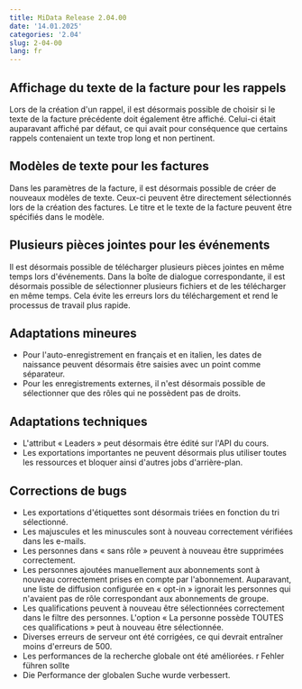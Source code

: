 ```yaml
---
title: MiData Release 2.04.00
date: '14.01.2025'
categories: '2.04'
slug: 2-04-00
lang: fr
---
```


## Affichage du texte de la facture pour les rappels
Lors de la création d'un rappel, il est désormais possible de choisir si le texte de la facture précédente doit également être affiché. Celui-ci était auparavant affiché par défaut, ce qui avait pour conséquence que certains rappels contenaient un texte trop long et non pertinent.

## Modèles de texte pour les factures
Dans les paramètres de la facture, il est désormais possible de créer de nouveaux modèles de texte. Ceux-ci peuvent être directement sélectionnés lors de la création des factures. Le titre et le texte de la facture peuvent être spécifiés dans le modèle.

## Plusieurs pièces jointes pour les événements
Il est désormais possible de télécharger plusieurs pièces jointes en même temps lors d'événements. Dans la boîte de dialogue correspondante, il est désormais possible de sélectionner plusieurs fichiers et de les télécharger en même temps. Cela évite les erreurs lors du téléchargement et rend le processus de travail plus rapide.

## Adaptations mineures
- Pour l'auto-enregistrement en français et en italien, les dates de naissance peuvent désormais être saisies avec un point comme séparateur.
- Pour les enregistrements externes, il n'est désormais possible de sélectionner que des rôles qui ne possèdent pas de droits.

## Adaptations techniques
- L'attribut « Leaders » peut désormais être édité sur l'API du cours.
- Les exportations importantes ne peuvent désormais plus utiliser toutes les ressources et bloquer ainsi d'autres jobs d'arrière-plan.

## Corrections de bugs
- Les exportations d'étiquettes sont désormais triées en fonction du tri sélectionné.
- Les majuscules et les minuscules sont à nouveau correctement vérifiées dans les e-mails.
- Les personnes dans « sans rôle » peuvent à nouveau être supprimées correctement.
- Les personnes ajoutées manuellement aux abonnements sont à nouveau correctement prises en compte par l'abonnement. Auparavant, une liste de diffusion configurée en « opt-in » ignorait les personnes qui n'avaient pas de rôle correspondant aux abonnements de groupe.
- Les qualifications peuvent à nouveau être sélectionnées correctement dans le filtre des personnes. L'option « La personne possède TOUTES ces qualifications » peut à nouveau être sélectionnée.
- Diverses erreurs de serveur ont été corrigées, ce qui devrait entraîner moins d'erreurs de 500.
- Les performances de la recherche globale ont été améliorées. r Fehler führen sollte
- Die Performance der globalen Suche wurde verbessert. 